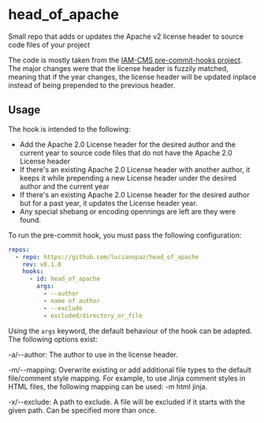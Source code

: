 # head_of_apache
Small repo that adds or updates the Apache v2 license header to source code files of your project

The code is mostly taken from the [IAM-CMS pre-commit-hooks project](https://gitlab.com/iam-cms/pre-commit-hooks). The major changes were that the license header is fuzzily matched, meaning that if the year changes, the license header will be updated inplace instead of being prepended to the previous header.


## Usage

The hook is intended to the following:

- Add the Apache 2.0 License header for the desired author and the current year to source code files that do not have the Apache 2.0 License header
- If there's an existing Apache 2.0 License header with another author, it keeps it while prepending a new License header under the desired author and the current year
- If there's an existing Apache 2.0 License header for the desired author but for a past year, it updates the License header year.
- Any special shebang or encoding opennings are left are they were found.

To run the pre-commit hook, you must pass the following configuration:

```yaml
repos:
  - repo: https://github.com/lucianopaz/head_of_apache
    rev: v0.1.0
    hooks:
      - id: head_of_apache
        args:
          - --author
          - name of author
          - --exclude
          - excluded/directory_or_file
```

Using the `args` keyword, the default behaviour of the hook can be adapted. The following options exist:


-a/--author: The author to use in the license header.

-m/--mapping: Overwrite existing or add additional file types to the
default file/comment style mapping. For example, to use Jinja comment styles
in HTML files, the following mapping can be used: -m html jinja.

-x/--exclude: A path to exclude. A file will be excluded if it starts with
the given path. Can be specified more than once.
